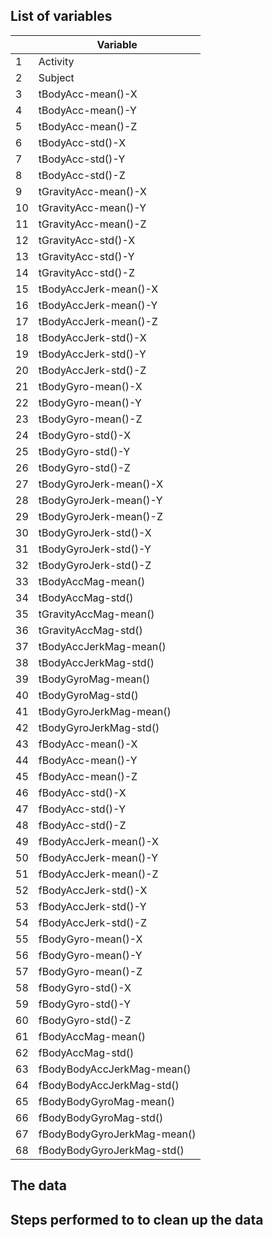 ## List of variables
|    | Variable                    |
|----|-----------------------------|
| 1  | Activity                    |
| 2  | Subject                     |
| 3  | tBodyAcc-mean()-X           |
| 4  | tBodyAcc-mean()-Y           |
| 5  | tBodyAcc-mean()-Z           |
| 6  | tBodyAcc-std()-X            |
| 7  | tBodyAcc-std()-Y            |
| 8  | tBodyAcc-std()-Z            |
| 9  | tGravityAcc-mean()-X        |
| 10 | tGravityAcc-mean()-Y        |
| 11 | tGravityAcc-mean()-Z        |
| 12 | tGravityAcc-std()-X         |
| 13 | tGravityAcc-std()-Y         |
| 14 | tGravityAcc-std()-Z         |
| 15 | tBodyAccJerk-mean()-X       |
| 16 | tBodyAccJerk-mean()-Y       |
| 17 | tBodyAccJerk-mean()-Z       |
| 18 | tBodyAccJerk-std()-X        |
| 19 | tBodyAccJerk-std()-Y        |
| 20 | tBodyAccJerk-std()-Z        |
| 21 | tBodyGyro-mean()-X          |
| 22 | tBodyGyro-mean()-Y          |
| 23 | tBodyGyro-mean()-Z          |
| 24 | tBodyGyro-std()-X           |
| 25 | tBodyGyro-std()-Y           |
| 26 | tBodyGyro-std()-Z           |
| 27 | tBodyGyroJerk-mean()-X      |
| 28 | tBodyGyroJerk-mean()-Y      |
| 29 | tBodyGyroJerk-mean()-Z      |
| 30 | tBodyGyroJerk-std()-X       |
| 31 | tBodyGyroJerk-std()-Y       |
| 32 | tBodyGyroJerk-std()-Z       |
| 33 | tBodyAccMag-mean()          |
| 34 | tBodyAccMag-std()           |
| 35 | tGravityAccMag-mean()       |
| 36 | tGravityAccMag-std()        |
| 37 | tBodyAccJerkMag-mean()      |
| 38 | tBodyAccJerkMag-std()       |
| 39 | tBodyGyroMag-mean()         |
| 40 | tBodyGyroMag-std()          |
| 41 | tBodyGyroJerkMag-mean()     |
| 42 | tBodyGyroJerkMag-std()      |
| 43 | fBodyAcc-mean()-X           |
| 44 | fBodyAcc-mean()-Y           |
| 45 | fBodyAcc-mean()-Z           |
| 46 | fBodyAcc-std()-X            |
| 47 | fBodyAcc-std()-Y            |
| 48 | fBodyAcc-std()-Z            |
| 49 | fBodyAccJerk-mean()-X       |
| 50 | fBodyAccJerk-mean()-Y       |
| 51 | fBodyAccJerk-mean()-Z       |
| 52 | fBodyAccJerk-std()-X        |
| 53 | fBodyAccJerk-std()-Y        |
| 54 | fBodyAccJerk-std()-Z        |
| 55 | fBodyGyro-mean()-X          |
| 56 | fBodyGyro-mean()-Y          |
| 57 | fBodyGyro-mean()-Z          |
| 58 | fBodyGyro-std()-X           |
| 59 | fBodyGyro-std()-Y           |
| 60 | fBodyGyro-std()-Z           |
| 61 | fBodyAccMag-mean()          |
| 62 | fBodyAccMag-std()           |
| 63 | fBodyBodyAccJerkMag-mean()  |
| 64 | fBodyBodyAccJerkMag-std()   |
| 65 | fBodyBodyGyroMag-mean()     |
| 66 | fBodyBodyGyroMag-std()      |
| 67 | fBodyBodyGyroJerkMag-mean() |
| 68 | fBodyBodyGyroJerkMag-std()  |

## The data

## Steps performed to to clean up the data
